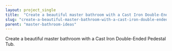 ```yaml
---
layout: project_single
title:  "Create a beautiful master bathroom with a Cast Iron Double-Ended Pedestal Tub."
slug: "create-a-beautiful-master-bathroom-with-a-cast-iron-double-ended-pedestal-tub"
parent: "master-bathroom-ideas"
---
```

Create a beautiful master bathroom with a Cast Iron Double-Ended Pedestal Tub.